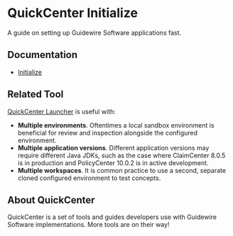 # QuickCenter Initialize

A guide on setting up Guidewire Software applications fast.

## Documentation

* [Initialize](https://quickcenter.github.io/initialize/)

## Related Tool

[QuickCenter Launcher](https://quickcenter.github.io/launcher/) is useful with:

- **Multiple environments**. Oftentimes a local sandbox environment is beneficial for review and inspection alongside the configured environment.
- **Multiple application versions**. Different application versions may require different Java JDKs, such as the case where ClaimCenter 8.0.5 is in production and PolicyCenter 10.0.2 is in active development.
- **Multiple workspaces**. It is common practice to use a second, separate cloned configured environment to test concepts.

## About QuickCenter

QuickCenter is a set of tools and guides developers use with Guidewire Software implementations. More tools are on their way!
